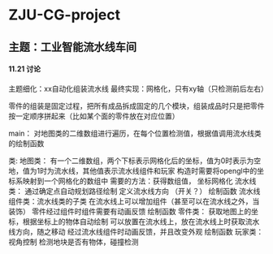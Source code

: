 # ZJU-CG-project




## 主题：工业智能流水线车间



#### 11.21 讨论
主题细化：xx自动化组装流水线
最终实现：网格化，只有xy轴（只检测前后左右）

零件的组装是固定过程，把所有成品拆成固定的几个模块，组装成品时只是把零件按一定顺序拼起来（比如某个面的零件放在对应位置）

main：
  对地图类的二维数组进行遍历，在每个位置检测值，根据值调用流水线类的绘制函数

类:
地图类：
  有一个二维数组，两个下标表示网格化后的坐标，值为0时表示为空地，值为1时为流水线，其他值表示流水线组件和玩家
  构造时需要将opengl中的坐标系映射到一个网格化的数组中
  需要的方法：获得数组值， 坐标网格化
流水线类：
  通过确定点自动规划路径绘制
  定义流水线方向
  （开关？）
  绘制函数
流水线组件类：流水线类的子类
  在流水线上可以增加组件（甚至可以在流水线之外，当装饰）
  零件经过组件时组件需要有动画反馈
  绘制函数
零件类：
  获取地图上的坐标，根据坐标上的物体自动绘制
  可以放置在流水线上，放在流水线上时获取流水线方向，随之移动
  经过流水线组件时动画反馈，并且改变外观
  绘制函数
玩家类：
  视角控制
  检测地块是否有物体，碰撞检测
  
  
  
